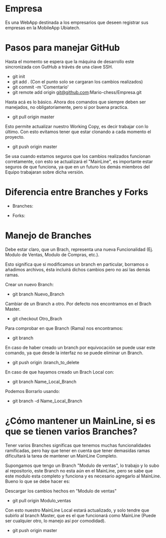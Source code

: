 Empresa
=======

Es una WebApp destinada a los empresarios que deseen registrar sus empresas en la MobileApp Ubiatech.

Pasos para manejar GitHub
=========================

Hasta el momento se espera que la máquina de desarrollo este sincronizada con GutHub a trávés
de una clave SSH.

* git init
* git add . (Con el punto solo se cargaran los cambios realizados)
* git commit -m 'Comentario'
* git remote add origin git@github.com:Mario-chess/Empresa.git

Hasta acá es lo básico. Ahora dos comandos que siempre deben ser manejados, no obligatoriamente, pero si por buena practica.

* git pull origin master

Esto permite actualizar nuestro Working Copy, es decir trabajar con lo último.
Con esto evitamos tener que estar clonando a cada momento el proyecto.

* git push origin master

Se usa cuando estamos seguros que los cambios realizados funcionan corretamente, con esto
se actualizará el "MainLine", es importante estar seguros de que funciona, ya que en un futuro
los demás miembros del Equipo trabajaran sobre dicha versión.

Diferencia entre Branches y Forks
=================================

* Branches:

* Forks:

Manejo de Branches
==================

Debe estar claro, que un Brach, representa una nueva Funcionalidad (Ej. Modulo de Ventas, Modulo de Compras, etc.).

Esto significa que si modificamos un branch en particular, borramos o añadimos archivos, ésta incluirá dichos cambios pero no así las demás ramas.

Crear un nuevo Branch:

* git branch Nuevo_Branch

Cambiar de un Branch a otro. Por defecto nos encontramos en el Brach Master.

* git checkout Otro_Brach

Para comprobar en que Branch (Rama) nos encontramos:

* git branch

En caso de haber creado un branch por equivocación se puede usar este comando, ya que desde la interfaz no se puede eliminar un Branch.

* git push origin :branch_to_delete

En caso de que hayamos creado un Brach Local con:

* git branch Name_Local_Branch

Podemos Borrarlo usando:

* git branch -d Name_Local_Branch

¿Cómo mantener un MainLine, si es que se tienen varios Branches?
================================================================

Tener varios Branches significas que tenemos muchas funcionalidades ramificadas, pero hay que tener en cuenta que tener demasidas ramas dificultará la tarea de mantener un MainLine Completo.

Supongamos que tengo un Branch "Modulo de ventas", lo trabajo y lo subo al repositorio, este Branch no esta aún en el MainLine, pero se sabe que este modulo esta completo y funciona y es necesario agregarlo al MainLine. Bueno lo que se debe hacer es:

Descargar los cambios hechos en "Modulo de ventas"

* git pull origin Modulo_ventas

Con esto nuestro MainLine Local estará actualizado, y solo tendre que subirlo al branch Master, que es el que funcionará como MainLine (Puede ser cualquier otro, lo manejo así por comodidad).

* git push origin master